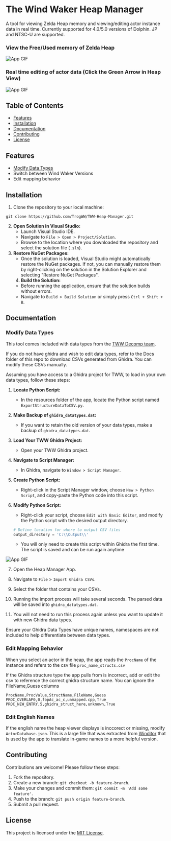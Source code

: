 # The Wind Waker Heap Manager
A tool for viewing Zelda Heap memory and viewing/editing actor instance data in real time. Currently supported for 4.0/5.0 versions of Dolphin. JP and NTSC-U are supported.

### View the Free/Used memory of Zelda Heap
![App GIF](Docs/heap_viewer.gif)

### Real time editing of actor data (Click the Green Arrow in Heap View)
![App GIF](Docs/struct_viewer.gif)

## Table of Contents

- [Features](#features)
- [Installation](#installation)
- [Documentation](#documentation)
- [Contributing](#contributing)
- [License](#license)

## Features

- [Modify Data Types](#modify-data-types) 
- Switch between Wind Waker Versions
- Edit mapping behavior

## Installation

1. Clone the repository to your local machine:
```
git clone https://github.com/TrogWW/TWW-Heap-Manager.git
```
2. **Open Solution in Visual Studio:**
   - Launch Visual Studio IDE.
   - Navigate to `File > Open > Project/Solution`.
   - Browse to the location where you downloaded the repository and select the solution file (`.sln`).
3. **Restore NuGet Packages:**
   - Once the solution is loaded, Visual Studio might automatically restore the NuGet packages. If not, you can manually restore them by right-clicking on the solution in the Solution Explorer and selecting "Restore NuGet Packages".
   4. **Build the Solution:**
   - Before running the application, ensure that the solution builds without errors.
   - Navigate to `Build > Build Solution` or simply press `Ctrl + Shift + B`.

## Documentation

### Modify Data Types
This tool comes included with data types from the [TWW Decomp team](https://github.com/zeldaret/tww). 

If you do not have ghidra and wish to edit data types, refer to the Docs folder of this repo to download CSVs generated from Ghidra. You can modify these CSVs manually.

Assuming you have access to a Ghidra project for TWW, to load in your own data types, follow these steps:

1. **Locate Python Script:**
   - In the resources folder of the app, locate the Python script named `ExportStructureDataToCSV.py`.

2. **Make Backup of `ghidra_datatypes.dat`:**
   - If you want to retain the old version of your data types, make a backup of `ghidra_datatypes.dat`.

3. **Load Your TWW Ghidra Project:**
   - Open your TWW Ghidra project.

4. **Navigate to Script Manager:**
   - In Ghidra, navigate to `Window > Script Manager`.

5. **Create Python Script:**
   - Right-click in the Script Manager window, choose `New > Python Script`, and copy-paste the Python code into this script.

6. **Modify Python Script:**
   - Right-click your script, choose `Edit with Basic Editor`, and modify the Python script with the desired output directory.

   ```python
   # Define location for where to output CSV files
   output_directory = 'C:\\Output\\'
   ```
    - You will only need to create this script within Ghidra the first time. The script is saved and can be run again anytime
   
![App GIF](Docs/import_ghidra_structs_demo.gif)

7. Open the Heap Manager App.

8. Navigate to `File` > `Import Ghidra CSVs`.

9. Select the folder that contains your CSVs.

10. Running the import process will take several seconds. The parsed data will be saved into `ghidra_datatypes.dat`.

11. You will not need to run this process again unless you want to update it with new Ghidra data types.

Ensure your Ghidra Data Types have unique names, namespaces are not included to help differentiate between data types.

### Edit Mapping Behavior
When you select an actor in the heap, the app reads the `ProcName` of the instance and refers to the csv file `proc_name_structs.csv`

If the Ghidra structure type the app pulls from is incorrect, add or edit the csv to reference the correct ghidra structure name. You can ignore the FileName,Guess columns
```CSV
ProcName,ProcValue,StructName,FileName,Guess
PROC_OVERLAP0,0,fopAc_ac_c,unmapped.cpp,True
PROC_NEW_ENTRY,5,ghidra_struct_here,unknown,True
```

### Edit English Names
If the english name the heap viewer displays is inccorect or missing, modify `ActorDatabase.json`. This is a large file that was extracted from [Winditor](https://lordned.github.io/Winditor/) that is used by the app to translate in-game names to a more helpful version.



## Contributing

Contributions are welcome! Please follow these steps:

1. Fork the repository.
2. Create a new branch: `git checkout -b feature-branch`.
3. Make your changes and commit them: `git commit -m 'Add some feature'`.
4. Push to the branch: `git push origin feature-branch`.
5. Submit a pull request.

## License

This project is licensed under the [MIT License](LICENSE).
